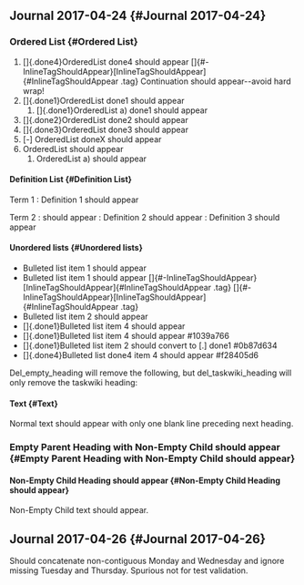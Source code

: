 ## Journal 2017-04-24 {#Journal 2017-04-24}

### Ordered List {#Ordered List}

1.  []{.done4}OrderedList done4 should appear
    []{#-InlineTagShouldAppear}[InlineTagShouldAppear]{#InlineTagShouldAppear
    .tag} Continuation should appear\--avoid hard wrap!
2.  []{.done1}OrderedList done1 should appear
    1.  []{.done1}OrderedList a) done1 should appear
3.  []{.done2}OrderedList done2 should appear
4.  []{.done3}OrderedList done3 should appear
5.  \[-\] OrderedList doneX should appear
6.  OrderedList should appear
    1.  OrderedList a) should appear

#### Definition List {#Definition List}

Term 1
:   Definition 1 should appear

Term 2
:   should appear
:   Definition 2 should appear
:   Definition 3 should appear

#### Unordered lists {#Unordered lists}

-   Bulleted list item 1 should appear
-   Bulleted list item 1 should appear
    []{#-InlineTagShouldAppear}[InlineTagShouldAppear]{#InlineTagShouldAppear
    .tag}
    []{#-InlineTagShouldAppear}[InlineTagShouldAppear]{#InlineTagShouldAppear
    .tag}
-   Bulleted list item 2 should appear
-   []{.done1}Bulleted list item 4 should appear
-   []{.done1}Bulleted list item 4 should appear \#1039a766
-   []{.done1}Bulleted list item 2 should convert to \[.\] done1
    \#0b87d634
-   []{.done4}Bulleted list done4 item 4 should appear \#f28405d6

Del_empty_heading will remove the following, but del_taskwiki_heading
will only remove the taskwiki heading:

#### Text {#Text}

Normal text should appear with only one blank line preceding next
heading.

### Empty Parent Heading with Non-Empty Child should appear {#Empty Parent Heading with Non-Empty Child should appear}

#### Non-Empty Child Heading should appear {#Non-Empty Child Heading should appear}

Non-Empty Child text should appear.

## Journal 2017-04-26 {#Journal 2017-04-26}

Should concatenate non-contiguous Monday and Wednesday and ignore
missing Tuesday and Thursday. Spurious not for test validation.
